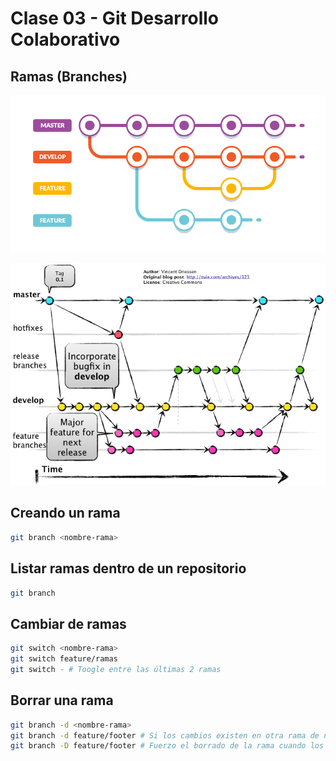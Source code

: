 # Clase 03 - Git Desarrollo Colaborativo

## Ramas (Branches)

![estructuras-ramas](_ref/basica.png)

![Alt text](_ref/avanzada.png)

## Creando un rama

```sh
git branch <nombre-rama>
```

## Listar ramas dentro de un repositorio

```sh
git branch
```

## Cambiar de ramas

```sh
git switch <nombre-rama>
git switch feature/ramas
git switch - # Toogle entre las últimas 2 ramas
```

## Borrar una rama

```sh
git branch -d <nombre-rama>
git branch -d feature/footer # Si los cambios existen en otra rama de nuestro repositorio voy a poder borrar la rama sin problemas pero si no existen tengo que forzar el borrado de la rama.
git branch -D feature/footer # Fuerzo el borrado de la rama cuando los cambios (commits) que tengo dentro de la rama, no forman parte de alguna de las ramas.
```

